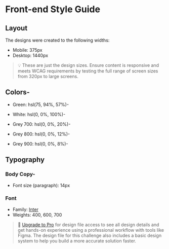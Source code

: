 # Front-end Style Guide

## Layout

The designs were created to the following widths:

- Mobile: 375px
- Desktop: 1440px

> 💡 These are just the design sizes. Ensure content is responsive and meets WCAG requirements by testing the full range of screen sizes from 320px to large screens.

## Colors-

- Green: hsl(75, 94%, 57%)-

- White: hsl(0, 0%, 100%)-

- Grey 700: hsl(0, 0%, 20%)-
- Grey 800: hsl(0, 0%, 12%)-
- Grey 900: hsl(0, 0%, 8%)-

## Typography

### Body Copy-

- Font size (paragraph): 14px

### Font

- Family: [Inter](https://fonts.google.com/specimen/Inter)
- Weights: 400, 600, 700

> 💎 [Upgrade to Pro](https://www.frontendmentor.io/pro?ref=style-guide) for design file access to see all design details and get hands-on experience using a professional workflow with tools like Figma. The design file for this challenge also includes a basic design system to help you build a more accurate solution faster.